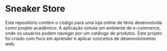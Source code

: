 
# Sneaker Store
Este repositório contém o código para uma loja online de tênis desenvolvida como projeto acadêmico.
A aplicação simula um ambiente de e-commerce, onde os usuários podem navegar por um catálogo de produtos. 
Este projeto foi criado com foco em aprender e aplicar conceitos de desenvolvimento web.
